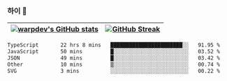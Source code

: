 
### 하이 👋
[![warpdev's GitHub stats](https://github-readme-stats.vercel.app/api?username=warpdev&show_icons=true&theme=vue-dark)](#) |[![GitHub Streak](https://github-readme-streak-stats.herokuapp.com/?user=warpdev&theme=dark)](#)
--- | --- |
<!--START_SECTION:waka-->

```txt
TypeScript       22 hrs 8 mins   ███████████████████████░░   91.95 %
JavaScript       50 mins         █░░░░░░░░░░░░░░░░░░░░░░░░   03.52 %
JSON             49 mins         █░░░░░░░░░░░░░░░░░░░░░░░░   03.42 %
Other            10 mins         ▒░░░░░░░░░░░░░░░░░░░░░░░░   00.74 %
SVG              3 mins          ░░░░░░░░░░░░░░░░░░░░░░░░░   00.22 %
```

<!--END_SECTION:waka-->

<!--
**warpdev/warpdev** is a ✨ _special_ ✨ repository because its `README.md` (this file) appears on your GitHub profile.

Here are some ideas to get you started:

- 🔭 I’m currently working on ...
- 🌱 I’m currently learning ...
- 👯 I’m looking to collaborate on ...
- 🤔 I’m looking for help with ...
- 💬 Ask me about ...
- 📫 How to reach me: ...
- 😄 Pronouns: ...
- ⚡ Fun fact: ...
-->
